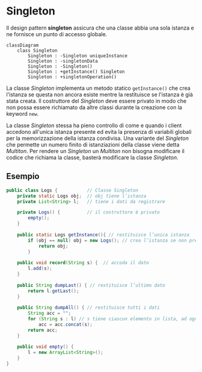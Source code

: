 # Singleton
Il design pattern **singleton** assicura che una classe abbia una sola istanza e ne fornisce un punto di accesso globale.

```mermaid
classDiagram
	class Singleton
		Singleton : -Singleton uniqueInstance 
		Singleton : -singletonData
		Singleton : -Singleton()
		Singleton : +getInstance() Singleton
		Singleton : +singletonOperation()
```
La classe *Singleton* implementa un metodo statico `getInstance()` che crea l'istanza se questa non ancora esiste mentre la restituisce se l'istanza è già stata creata. Il costruttore del *Singleton* deve essere privato in modo che non possa essere richiamato da altre classi durante la creazione con la keyword `new`. 

La classe *Singleton* stessa ha pieno controllo di come e quando i client accedono all'unica istanza presente ed evita la presenza di variabili globali per la memorizzazione della istanza condivisa. Una variante del *Singleton* che permette un numero finito di istanziazioni della classe viene detta *Multiton*. Per rendere un *Singleton* un *Multiton* non bisogna modificare il codice che richiama la classe, basterà modificare la classe *Singleton*.

## Esempio
```java
public class Logs {           // Classe Singleton
	private static Logs obj;  // obj tiene l’istanza
	private List<String> l;   // tiene i dati da registrare

	private Logs() {          // il costruttore è privato
		empty();
	}
	
	public static Logs getInstance(){ // restituisce l’unica istanza
		if (obj == null) obj = new Logs(); // crea l’istanza se non presente
			return obj;
		}
		
	public void record(String s) {  // accoda il dato
		l.add(s);
	}
	
	public String dumpLast() { // restituisce l’ultimo dato
		return l.getLast();
	}
		
	public String dumpAll() { // restituisce tutti i dati
		String acc = "";
		for (String s : l) // s tiene ciascun elemento in lista, ad ogni passata
			acc = acc.concat(s);
		return acc;
	}
	
	public void empty() {
		l = new ArrayList<String>();
	}
}
```